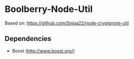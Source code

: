 Boolberry-Node-Util
====================

Based on: https://github.com/Snipa22/node-cryptonote-util

Dependencies
------------

* Boost (http://www.boost.org/)